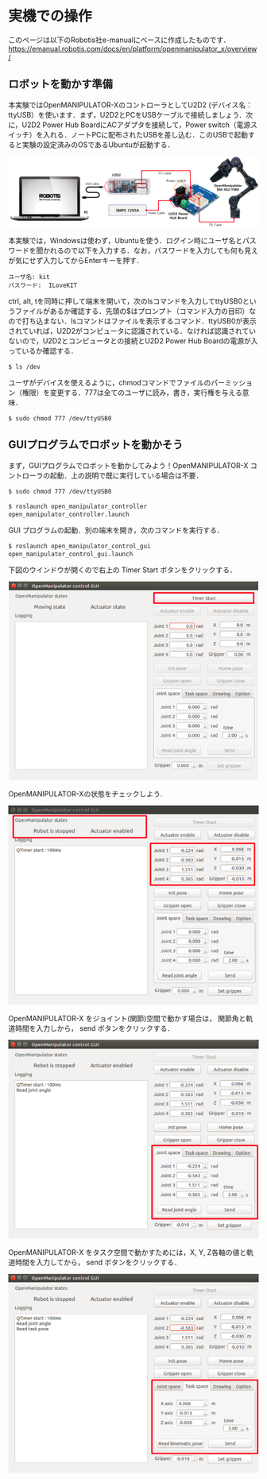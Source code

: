 # 実機での操作
このページは以下のRobotis社e-manualにベースに作成したものです．
https://emanual.robotis.com/docs/en/platform/openmanipulator_x/overview/

## ロボットを動かす準備
本実験ではOpenMANIPULATOR-XのコントローラとしてU2D2 (デバイス名：ttyUSB）を使います．まず，U2D2とPCをUSBケーブルで接続しましょう．次に，U2D2 Power Hub BoardにACアダプタを接続して，Power switch（電源スイッチ）を入れる．ノートPCに配布されたUSBを差し込む．このUSBで起動すると実験の設定済みのOSであるUbuntuが起動する．

![Alt text](figure/chapter1/image.png)

本実験では，Windowsは使わず，Ubuntuを使う．ログイン時にユーザ名とパスワードを聞かれるので以下を入力する．なお，パスワードを入力しても何も見えが気にせず入力してからEnterキーを押す．
```
ユーザ名: kit
パスワード:  ILoveKIT
```
ctrl, alt, tを同時に押して端末を開いて，次のlsコマンドを入力してttyUSB0というファイルがあるか確認する．先頭の$はプロンプト（コマンド入力の目印）なので打ち込まない．lsコマンドはファイルを表示するコマンド．ttyUSB0が表示されていれば，U2D2がコンピュータに認識されている．なければ認識されていないので，U2D2とコンピュータとの接続とU2D2 Power Hub Boardの電源が入っているか確認する．
```
$ ls /dev
```
ユーザがデバイスを使えるように，chmodコマンドでファイルのパーミッション（権限）を変更する．777は全てのユーザに読み，書き，実行権を与える意味．
```
$ sudo chmod 777 /dev/ttyUSB0
```

## GUIプログラムでロボットを動かそう
まず，GUIプログラムでロボットを動かしてみよう！OpenMANIPULATOR-X コントローラの起動．上の説明で既に実行している場合は不要．
```
$ sudo chmod 777 /dev/ttyUSB0
```
```
$ roslaunch open_manipulator_controller open_manipulator_controller.launch
```
GUI プログラムの起動．別の端末を開き，次のコマンドを実行する．
```
$ roslaunch open_manipulator_control_gui open_manipulator_control_gui.launch
```
下図のウインドウが開くので右上の Timer Start ボタンをクリックする．

![Alt text](figure/chapter1/image-1.png)

OpenMANIPULATOR-Xの状態をチェックしよう.

![Alt text](figure/chapter1/image-2.png)

OpenMANIPULATOR-X をジョイント(関節)空間で動かす場合は， 関節角と軌道時間を入力しから， send ボタンをクリックする．

![Alt text](figure/chapter1/image-3.png)

OpenMANIPULATOR-X をタスク空間で動かすためには，X, Y, Z各軸の値と軌道時間を入力してから， send ボタンをクリックする．

![Alt text](figure/chapter1/image-4.png)